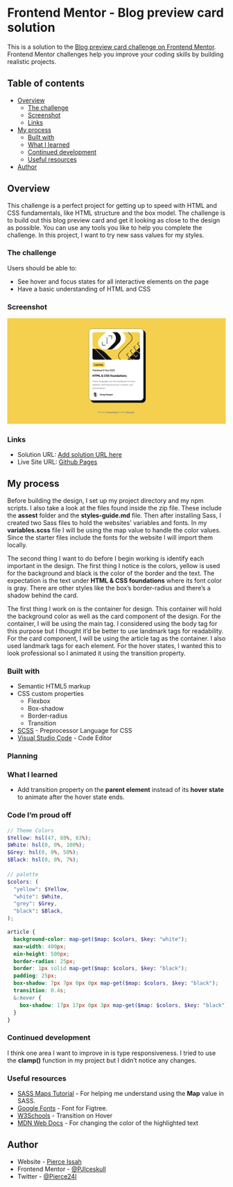 # Frontend Mentor - Blog preview card solution

This is a solution to the [Blog preview card challenge on Frontend Mentor](https://www.frontendmentor.io/challenges/blog-preview-card-ckPaj01IcS). Frontend Mentor challenges help you improve your coding skills by building realistic projects.

## Table of contents

- [Overview](#overview)
  - [The challenge](#the-challenge)
  - [Screenshot](#screenshot)
  - [Links](#links)
- [My process](#my-process)
  - [Built with](#built-with)
  - [What I learned](#what-i-learned)
  - [Continued development](#continued-development)
  - [Useful resources](#useful-resources)
- [Author](#author)
<!-- - [Acknowledgments](#acknowledgments) -->

## Overview

This challenge is a perfect project for getting up to speed with HTML and CSS fundamentals, like HTML structure and the box model. The challenge is to build out this blog preview card and get it looking as close to the design as possible. You can use any tools you like to help you complete the challenge. In this project, I want to try new sass values for my styles.

### The challenge

Users should be able to:

- See hover and focus states for all interactive elements on the page
- Have a basic understanding of HTML and CSS

### Screenshot

![Site Preview](images/Screenshot%202023-12-27%20104323.png)

### Links

- Solution URL: [Add solution URL here](https://your-solution-url.com)
- Live Site URL: [Github Pages](https://pjiceskull.github.io/blog-preview-card-main/)

## My process

Before building the design, I set up my project directory and my npm scripts. I also take a look at the files found inside the zip file. These include the **assest** folder and the **styles-guide.md** file. Then after installing Sass, I created two Sass files to hold the websites' variables and fonts. In my **variables.scss** file I will be using the map value to handle the color values. Since the starter files include the fonts for the website I will import them locally.

The second thing I want to do before I begin working is identify each important in the design. The first thing I notice is the colors, yellow is used for the background and black is the color of the border and the text. The expectation is the text under **HTML & CSS foundations** where its font color is gray. There are other styles like the box’s border-radius and there’s a shadow behind the card.

The first thing I work on is the container for design. This container will hold the background color as well as the card component of the design. For the container, I will be using the main tag. I considered using the body tag for this purpose but I thought it’d be better to use landmark tags for readability. For the card component, I will be using the article tag as the container. I also used landmark tags for each element. For the hover states, I wanted this to look professional so I animated it using the transition property.

### Built with

- Semantic HTML5 markup
- CSS custom properties
  - Flexbox
  - Box-shadow
  - Border-radius
  - Transition
- [SCSS](https://sass-lang.com/) - Preprocessor Language for CSS
- [Visual Studio Code](https://code.visualstudio.com/) - Code Editor

### Planning

### What I learned

- Add transition property on the **parent element** instead of its **hover state** to animate after the hover state ends.

### Code I’m proud off

```scss
// Theme Colors
$Yellow: hsl(47, 88%, 63%);
$White: hsl(0, 0%, 100%);
$Grey: hsl(0, 0%, 50%);
$Black: hsl(0, 0%, 7%);

// palette
$colors: (
  "yellow": $Yellow,
  "white": $White,
  "grey": $Grey,
  "black": $Black,
);
```

```scss
article {
  background-color: map-get($map: $colors, $key: "white");
  max-width: 400px;
  min-height: 500px;
  border-radius: 25px;
  border: 1px solid map-get($map: $colors, $key: "black");
  padding: 25px;
  box-shadow: 7px 7px 0px 0px map-get($map: $colors, $key: "black");
  transition: 0.4s;
  &:hover {
    box-shadow: 17px 17px 0px 3px map-get($map: $colors, $key: "black");
  }
}
```

<!-- If you want more help with writing markdown, we'd recommend checking out [The Markdown Guide](https://www.markdownguide.org/) to learn more. -->

### Continued development

I think one area I want to improve in is type responsiveness. I tried to use the **clamp()** function in my project but I didn’t notice any changes.

### Useful resources

- [SASS Maps Tutorial](https://www.youtube.com/watch?v=La8wN7o-cL8&t=22s) - For helping me understand using the **Map** value in SASS.
- [Google Fonts](https://fonts.google.com/specimen/Figtree) - Font for Figtree.
- [W3Schools](https://www.w3schools.com/howto/howto_css_transition_hover.asp) - Transition on Hover
- [MDN Web Docs](https://developer.mozilla.org/en-US/docs/Web/CSS/::selection) - For changing the color of the highlighted text

## Author

- Website - [Pierce Issah](https://pjiceskull.github.io/WebPorfolio)
- Frontend Mentor - [@PJIceskull](https://www.frontendmentor.io/profile/PJIceskull)
- Twitter - [@Pierce24I](https://twitter.com/pierce24i)

<!-- ## Acknowledgments -->

<!-- This is where you can give a hat tip to anyone who helped you out on this project. Perhaps you worked in a team or got some inspiration from someone else's solution. This is the perfect place to give them some credit. -->
